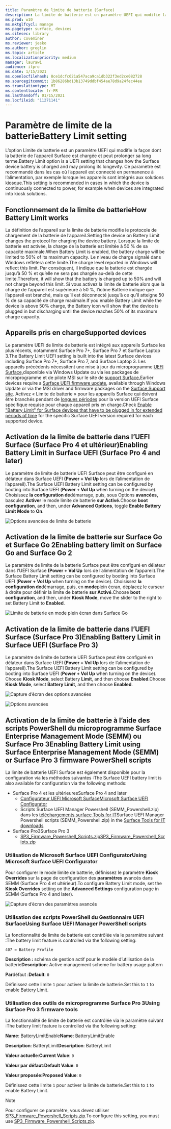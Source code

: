 ```yaml
---
title: Paramètre de limite de batterie (Surface)
description: La limite de batterie est un paramètre UEFI qui modifie la façon dont la batterie de l’appareil Surface est chargée et peut prolonger sa long terme.
ms.prod: w10
ms.mktglfcycl: manage
ms.pagetype: surface, devices
ms.sitesec: library
author: coveminer
ms.reviewer: jesko
ms.author: greglin
ms.topic: article
ms.localizationpriority: medium
manager: laurawi
audience: itpro
ms.date: 1/15/2021
ms.openlocfilehash: 8ce1dcfc621a547aca9ca1db322f3ed2ce082728
ms.sourcegitcommit: 1b86286bd13b13749ddbf454ae78d9a24fec44ee
ms.translationtype: MT
ms.contentlocale: fr-FR
ms.lasthandoff: 01/15/2021
ms.locfileid: "11271141"
---
```

# <span data-ttu-id="b7132-103">Paramètre de limite de la batterie</span><span class="sxs-lookup"><span data-stu-id="b7132-103">Battery Limit setting</span></span>

<span data-ttu-id="b7132-104">L’option Limite de batterie est un paramètre UEFI qui modifie la façon dont la batterie de l’appareil Surface est chargée et peut prolonger sa long terme.</span><span class="sxs-lookup"><span data-stu-id="b7132-104">Battery Limit option is a UEFI setting that changes how the Surface device battery is charged and may prolong its longevity.</span></span> <span data-ttu-id="b7132-105">Ce paramètre est recommandé dans les cas où l’appareil est connecté en permanence à l’alimentation, par exemple lorsque les appareils sont intégrés aux solutions kiosque.</span><span class="sxs-lookup"><span data-stu-id="b7132-105">This setting is recommended in  cases  in which the device is continuously connected to power, for example when devices are integrated into kiosk solutions.</span></span>  

## <span data-ttu-id="b7132-106">Fonctionnement de la limite de batterie</span><span class="sxs-lookup"><span data-stu-id="b7132-106">How Battery Limit works</span></span>

<span data-ttu-id="b7132-107">La définition de l’appareil sur la limite de batterie modifie le protocole de chargement de la batterie de l’appareil.</span><span class="sxs-lookup"><span data-stu-id="b7132-107">Setting the device on Battery Limit changes the protocol for charging the device battery.</span></span> <span data-ttu-id="b7132-108">Lorsque la limite de batterie est activée, la charge de la batterie est limitée à 50 % de sa capacité maximale.</span><span class="sxs-lookup"><span data-stu-id="b7132-108">When Battery Limit is enabled, the battery charge will be limited to 50% of its maximum capacity.</span></span> <span data-ttu-id="b7132-109">Le niveau de charge signalé dans Windows reflètera cette limite.</span><span class="sxs-lookup"><span data-stu-id="b7132-109">The charge level reported in Windows will reflect this limit.</span></span> <span data-ttu-id="b7132-110">Par conséquent, il indique que la batterie est chargée jusqu’à 50 % et qu’elle ne sera pas chargée au-delà de cette limite.</span><span class="sxs-lookup"><span data-stu-id="b7132-110">Therefore, it will show that the battery is charged up to 50% and will not charge beyond  this limit.</span></span> <span data-ttu-id="b7132-111">Si vous activez la limite de batterie alors que la charge de l’appareil est supérieure à 50 %, l’icône Batterie indique que l’appareil est branché, mais qu’il est déconnecté jusqu’à ce qu’il atteigne 50 % de sa capacité de charge maximale.</span><span class="sxs-lookup"><span data-stu-id="b7132-111">If you enable Battery Limit while the device is above 50% charge, the Battery icon will show that the device is plugged in but discharging until the device reaches 50% of its maximum charge capacity.</span></span>  

## <span data-ttu-id="b7132-112">Appareils pris en charge</span><span class="sxs-lookup"><span data-stu-id="b7132-112">Supported devices</span></span>

<span data-ttu-id="b7132-113">Le paramètre UEFI de limite de batterie est intégré aux appareils Surface les plus récents, notamment Surface Pro 7+, Surface Pro 7 et Surface Laptop 3.</span><span class="sxs-lookup"><span data-stu-id="b7132-113">The Battery Limit UEFI setting is built into the latest Surface devices including Surface Pro 7+, Surface Pro 7, and Surface Laptop 3.</span></span> <span data-ttu-id="b7132-114">Les appareils précédents nécessitent une mise à jour du microprogramme [UEFI Surface,](manage-surface-driver-and-firmware-updates.md)disponible via Windows Update ou via les packages de microprogramme et de pilote MSI sur le site de [support Surface.](https://support.microsoft.com/help/4023482/surface-download-drivers-and-firmware-for-surface)</span><span class="sxs-lookup"><span data-stu-id="b7132-114">Earlier devices require a [Surface UEFI firmware update](manage-surface-driver-and-firmware-updates.md), available through Windows Update or via the MSI driver and firmware packages on the [Surface Support site](https://support.microsoft.com/help/4023482/surface-download-drivers-and-firmware-for-surface).</span></span> <span data-ttu-id="b7132-115">Activez « Limite de batterie » pour les appareils Surface qui doivent être branchés pendant de [longues périodes](https://support.microsoft.com/help/4464941) pour la version UEFI Surface spécifique requise pour chaque appareil pris en charge.</span><span class="sxs-lookup"><span data-stu-id="b7132-115">Check [Enable "Battery Limit" for Surface devices that have to be plugged in for extended periods of time](https://support.microsoft.com/help/4464941) for the specific Surface UEFI version required for each supported device.</span></span> 

## <span data-ttu-id="b7132-116">Activation de la limite de batterie dans l’UEFI Surface (Surface Pro 4 et ultérieur)</span><span class="sxs-lookup"><span data-stu-id="b7132-116">Enabling Battery Limit in Surface UEFI (Surface Pro 4 and later)</span></span>

<span data-ttu-id="b7132-117">Le paramètre de limite de batterie UEFI Surface peut être configuré en délateur dans Surface UEFI **(Power + Vol Up** lors de l’alimentation de l’appareil).</span><span class="sxs-lookup"><span data-stu-id="b7132-117">The Surface UEFI Battery Limit setting can be configured by booting into Surface UEFI (**Power + Vol Up** when turning on the device).</span></span> <span data-ttu-id="b7132-118">Choisissez **la configuration de**démarrage, puis, sous Options **avancées,** basculez **Activer** le mode limite de batterie **sur Activé.**</span><span class="sxs-lookup"><span data-stu-id="b7132-118">Choose **boot configuration**, and then, under **Advanced Options**, toggle **Enable Battery Limit Mode** to **On**.</span></span>  

![Options avancées de limite de batterie](images/enable-bl.png) 

## <span data-ttu-id="b7132-120">Activation de la limite de batterie sur Surface Go et Surface Go 2</span><span class="sxs-lookup"><span data-stu-id="b7132-120">Enabling battery limit on Surface Go and Surface Go 2</span></span>
<span data-ttu-id="b7132-121">Le paramètre de limite de la batterie Surface peut être configuré en délateur dans l’UEFI Surface **(Power + Vol Up** lors de l’alimentation de l’appareil).</span><span class="sxs-lookup"><span data-stu-id="b7132-121">The Surface Battery Limit setting can be configured by booting into Surface UEFI (**Power + Vol Up** when turning on the device).</span></span> <span data-ttu-id="b7132-122">Choisissez **la configuration de**démarrage, puis, en **mode**plein écran, déplacez le curseur à droite pour définir la limite de batterie **sur Activé.**</span><span class="sxs-lookup"><span data-stu-id="b7132-122">Choose **boot configuration**, and then, under **Kiosk Mode**, move the slider to the right to set Battery Limit to **Enabled**.</span></span>  

![Limite de batterie en mode plein écran dans Surface Go](images/go-batterylimit.png) 

## <span data-ttu-id="b7132-124">Activation de la limite de batterie dans l’UEFI Surface (Surface Pro 3)</span><span class="sxs-lookup"><span data-stu-id="b7132-124">Enabling Battery Limit in Surface UEFI (Surface Pro 3)</span></span>

<span data-ttu-id="b7132-125">Le paramètre de limite de batterie UEFI Surface peut être configuré en délateur dans Surface UEFI **(Power + Vol Up** lors de l’alimentation de l’appareil).</span><span class="sxs-lookup"><span data-stu-id="b7132-125">The Surface UEFI Battery Limit setting can be configured by booting into Surface UEFI (**Power + Vol Up** when turning on the device).</span></span> <span data-ttu-id="b7132-126">Choose **Kiosk Mode**, select Battery **Limit**, and then choose **Enabled**.</span><span class="sxs-lookup"><span data-stu-id="b7132-126">Choose **Kiosk Mode**, select **Battery Limit**, and then choose **Enabled**.</span></span>

![Capture d’écran des options avancées](images/enable-bl-sp3.png) 

![Options avancées](images/enable-bl-sp3-2.png) 

## <span data-ttu-id="b7132-129">Activation de la limite de batterie à l’aide des scripts PowerShell du microprogramme Surface Enterprise Management Mode (SEMM) ou Surface Pro 3</span><span class="sxs-lookup"><span data-stu-id="b7132-129">Enabling Battery Limit using Surface Enterprise Management Mode (SEMM) or Surface Pro 3 firmware PowerShell scripts</span></span>

<span data-ttu-id="b7132-130">La limite de batterie UEFI Surface est également disponible pour la configuration via les méthodes suivantes :</span><span class="sxs-lookup"><span data-stu-id="b7132-130">The Surface UEFI battery limit is also available for configuration via the following methods:</span></span>

- <span data-ttu-id="b7132-131">Surface Pro 4 et les ultérieures</span><span class="sxs-lookup"><span data-stu-id="b7132-131">Surface Pro 4 and later</span></span> 
    - [<span data-ttu-id="b7132-132">Configurateur UEFI Microsoft Surface</span><span class="sxs-lookup"><span data-stu-id="b7132-132">Microsoft Surface UEFI Configurator</span></span>](https://docs.microsoft.com/surface/surface-enterprise-management-mode)  
    - <span data-ttu-id="b7132-133">Scripts Surface UEFI Manager Powershell (SEMM_Powershell.zip) dans les [téléchargements surface Tools for IT](https://www.microsoft.com/download/details.aspx?id=46703)</span><span class="sxs-lookup"><span data-stu-id="b7132-133">Surface UEFI Manager Powershell scripts (SEMM_Powershell.zip) in the [Surface Tools for IT downloads](https://www.microsoft.com/download/details.aspx?id=46703)</span></span>
- <span data-ttu-id="b7132-134">Surface Pro3</span><span class="sxs-lookup"><span data-stu-id="b7132-134">Surface Pro 3</span></span> 
    - [<span data-ttu-id="b7132-135">SP3_Firmware_Powershell_Scripts.zip</span><span class="sxs-lookup"><span data-stu-id="b7132-135">SP3_Firmware_Powershell_Scripts.zip</span></span>](https://www.microsoft.com/download/details.aspx?id=46703)

### <span data-ttu-id="b7132-136">Utilisation de Microsoft Surface UEFI Configurator</span><span class="sxs-lookup"><span data-stu-id="b7132-136">Using Microsoft Surface UEFI Configurator</span></span>

<span data-ttu-id="b7132-137">Pour configurer le mode limite de batterie, définissez le paramètre **Kiosk Overrides** sur la page de configuration des **paramètres** avancés dans SEMM (Surface Pro 4 et ultérieur).</span><span class="sxs-lookup"><span data-stu-id="b7132-137">To configure Battery Limit mode, set the **Kiosk Overrides** setting on the **Advanced Settings** configuration page in SEMM (Surface Pro 4 and later).</span></span>

![Capture d’écran des paramètres avancés](images/semm-bl.png)

### <span data-ttu-id="b7132-139">Utilisation des scripts PowerShell du Gestionnaire UEFI Surface</span><span class="sxs-lookup"><span data-stu-id="b7132-139">Using Surface UEFI Manager PowerShell scripts</span></span>

<span data-ttu-id="b7132-140">La fonctionnalité de limite de batterie est contrôlée via le paramètre suivant :</span><span class="sxs-lookup"><span data-stu-id="b7132-140">The battery limit feature is controlled via the following setting:</span></span>  

`407 = Battery Profile`

<span data-ttu-id="b7132-141">**Description :** schéma de gestion actif pour le modèle d’utilisation de la batterie</span><span class="sxs-lookup"><span data-stu-id="b7132-141">**Description**:  Active management scheme for battery usage pattern</span></span>

<span data-ttu-id="b7132-142">**Par**défaut :</span><span class="sxs-lookup"><span data-stu-id="b7132-142">**Default**:</span></span>  `0` 

<span data-ttu-id="b7132-143">Définissez cette limite `1` pour activer la limite de batterie.</span><span class="sxs-lookup"><span data-stu-id="b7132-143">Set this to `1` to enable Battery Limit.</span></span>

### <span data-ttu-id="b7132-144">Utilisation des outils de microprogramme Surface Pro 3</span><span class="sxs-lookup"><span data-stu-id="b7132-144">Using Surface Pro 3 firmware tools</span></span>

<span data-ttu-id="b7132-145">La fonctionnalité de limite de batterie est contrôlée via le paramètre suivant :</span><span class="sxs-lookup"><span data-stu-id="b7132-145">The battery limit feature is controlled via the following setting:</span></span>  

<span data-ttu-id="b7132-146">**Name**: BatteryLimitEnable</span><span class="sxs-lookup"><span data-stu-id="b7132-146">**Name**: BatteryLimitEnable</span></span>

<span data-ttu-id="b7132-147">**Description**: BatteryLimit</span><span class="sxs-lookup"><span data-stu-id="b7132-147">**Description**:  BatteryLimit</span></span>

<span data-ttu-id="b7132-148">**Valeur actuelle**:</span><span class="sxs-lookup"><span data-stu-id="b7132-148">**Current Value**:</span></span>  `0` 

<span data-ttu-id="b7132-149">**Valeur par défaut**:</span><span class="sxs-lookup"><span data-stu-id="b7132-149">**Default Value**:</span></span> `0`

<span data-ttu-id="b7132-150">**Valeur proposée**:</span><span class="sxs-lookup"><span data-stu-id="b7132-150">**Proposed Value**:</span></span> `0` 

<span data-ttu-id="b7132-151">Définissez cette limite `1` pour activer la limite de batterie.</span><span class="sxs-lookup"><span data-stu-id="b7132-151">Set this to `1` to enable Battery Limit.</span></span>

>[!NOTE]
><span data-ttu-id="b7132-152">Pour configurer ce paramètre, vous devez utiliser [SP3_Firmware_Powershell_Scripts.zip](https://www.microsoft.com/download/details.aspx?id=46703).</span><span class="sxs-lookup"><span data-stu-id="b7132-152">To configure this setting, you must use [SP3_Firmware_Powershell_Scripts.zip](https://www.microsoft.com/download/details.aspx?id=46703).</span></span> 

